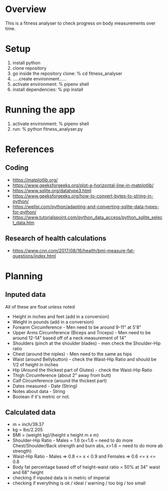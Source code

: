 # Overview
This is a fitness analyser to check progress on body measurements over time.

# Setup
1. install python
2. clone repository
3. go inside the repository clone: % cd fitness_analyser
4. .....create environment......
5. activate environment: % pipenv shell
6. install dependencies: % pip install

# Running the app
1. activate environment: % pipenv shell
2. run: % python fitness_analyser.py

# References
## Coding
* https://matplotlib.org/
* https://www.geeksforgeeks.org/plot-a-horizontal-line-in-matplotlib/
* https://www.sqlite.org/datatype3.html
* https://www.geeksforgeeks.org/how-to-convert-bytes-to-string-in-python/
* https://wellsr.com/python/adapting-and-converting-sqlite-data-types-for-python/
* https://www.tutorialspoint.com/python_data_access/python_sqlite_select_data.htm

## Research of health calculations
* https://www.cnn.com/2017/08/16/health/bmi-measure-fat-questions/index.html

# Planning
## Inputed data
All of these are float unless noted
* Height in inches and feet (add in a conversion)
* Weight in pounds (add in a conversion)
* Forearm Circumference - Men need to be around 9-11" at 5'8"
* Upper Arms Circumference (Biceps and Triceps) - Men need to be around 12-14" based off of a neck measurement of 14"
* Shoulders (pinch at the shoulder blades) - men check the Shoulder-Hip ratio
* Chest (around the niples) - Men need to the same as hips
* Waist (around Bellybutton) - check the Waist-Hip Ratio and should be 1/2 of height in inches
* Hip (Around the thickest part of Glutes) - check the Waist-Hip Ratio
* Thigh Circumference (about 2" away from butt)
* Calf Circumference (around the thickest part)
* Dates measured - Date (String)
* Notes about data - String
* Boolean if it's metric or not.

## Calculated data
* m = inch/39.37
* kg = lbs/2.205
* BMI = (weight kg)/(height x height m x m)
* Shoulder-Hip Ratio - Males = 1.6 (x<1.6 = need to do more Chest/Shoulder/Back strength and burn abs, x>1.6 = need to do more ab strength)
* Waist-Hip Ratio - Males => 0.8 <= x < 0.9 and Females => 0.6 <= x <= 0.8
* Body fat percentage based off of height-waist ratio = 50% at 34" waist and 68" height
* checking if inputed data is in metric of imperial
* checking if everything is ok / ideal / warning / too big / too small
